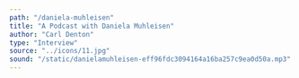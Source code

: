 ```yaml
---
path: "/daniela-muhleisen"
title: "A Podcast with Daniela Muhleisen"
author: "Carl Denton"
type: "Interview"
source: "../icons/11.jpg"  
sound: "/static/danielamuhleisen-eff96fdc3094164a16ba257c9ea0d50a.mp3"
---
```

 
